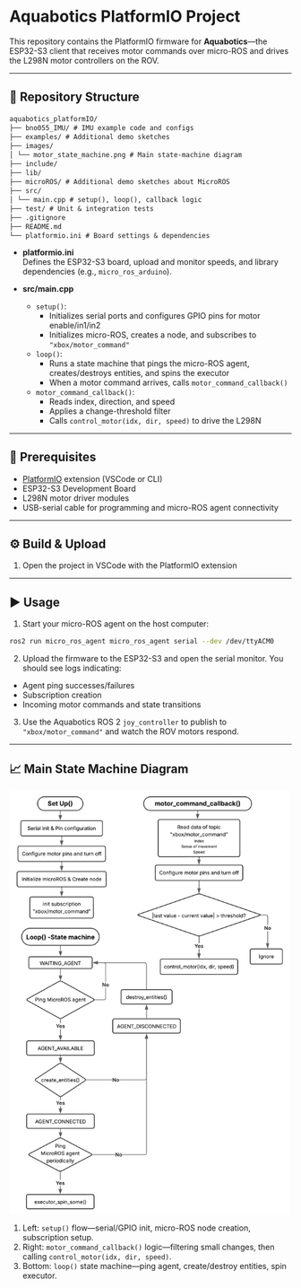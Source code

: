 # Aquabotics PlatformIO Project

This repository contains the PlatformIO firmware for **Aquabotics**—the ESP32-S3 client that receives motor commands over micro-ROS and drives the L298N motor controllers on the ROV.

---

## 📂 Repository Structure

```
aquabotics_platformIO/
├── bno055_IMU/ # IMU example code and configs
├── examples/ # Additional demo sketches
├── images/
│ └── motor_state_machine.png # Main state-machine diagram
├── include/
├── lib/
├── microROS/ # Additional demo sketches about MicroROS
├── src/
│ └── main.cpp # setup(), loop(), callback logic
├── test/ # Unit & integration tests
├── .gitignore
├── README.md
└── platformio.ini # Board settings & dependencies
```

- **platformio.ini**  
  Defines the ESP32-S3 board, upload and monitor speeds, and library dependencies (e.g., `micro_ros_arduino`).

- **src/main.cpp**  
  - `setup()`:  
    - Initializes serial ports and configures GPIO pins for motor enable/in1/in2  
    - Initializes micro-ROS, creates a node, and subscribes to `"xbox/motor_command"`  
  - `loop()`:  
    - Runs a state machine that pings the micro-ROS agent, creates/destroys entities, and spins the executor  
    - When a motor command arrives, calls `motor_command_callback()`  
  - `motor_command_callback()`:  
    - Reads index, direction, and speed  
    - Applies a change-threshold filter  
    - Calls `control_motor(idx, dir, speed)` to drive the L298N

---

## 🚀 Prerequisites

- [PlatformIO](https://platformio.org/) extension (VSCode or CLI)  
- ESP32-S3 Development Board  
- L298N motor driver modules  
- USB-serial cable for programming and micro-ROS agent connectivity

---

## ⚙️ Build & Upload

1. Open the project in VSCode with the PlatformIO extension

---

## ▶️ Usage

1. Start your micro-ROS agent on the host computer:
```bash
ros2 run micro_ros_agent micro_ros_agent serial --dev /dev/ttyACM0
```

2. Upload the firmware to the ESP32-S3 and open the serial monitor. You should see logs indicating:
- Agent ping successes/failures
- Subscription creation
- Incoming motor commands and state transitions

3. Use the Aquabotics ROS 2 `joy_controller` to publish to `"xbox/motor_command"` and watch the ROV motors respond.

---

## 📈 Main State Machine Diagram
<img src="images/motor_state_machine.png" 
     alt="Motor State Machine Workflow" 
     width="500"/>

1. Left: `setup()` flow—serial/GPIO init, micro-ROS node creation, subscription setup.
2. Right: `motor_command_callback()` logic—filtering small changes, then calling `control_motor(idx, dir, speed)`.
3. Bottom: `loop()` state machine—ping agent, create/destroy entities, spin executor.
